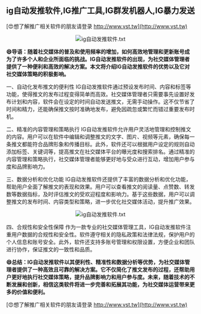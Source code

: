 ## **ig自动发推软件,IG推广工具,IG群发机器人,IG暴力发送**

[😍想了解推广相关软件的朋友请登录 http://www.vst.tw](http://www.vst.tw)

 <center><img src="https://vst.tw/MP4/tuiguang/png/4.png" alt="ig自动发推软件.txt"></center>

**😄导语：随着社交媒体的普及和使用频率的增加，如何高效地管理和更新账号成为了许多个人和企业所面临的挑战。IG自动发推软件的出现，为社交媒体管理者提供了一种便利和高效的解决方案。本文将介绍IG自动发推软件的优势以及它对社交媒体策略的积极影响。**

一、自动化发布推文的便利性
IG自动发推软件通过预设发布时间、内容和标签等功能，使得推文的发布过程变得简单而高效。社交媒体管理者只需要事先设置好发布计划和内容，软件会在设定的时间自动发送推文，无需手动操作。这不仅节省了时间和精力，还能确保推文按时准确地发布，避免因疏忽或繁忙而错过重要发布时机。

二、精准的内容管理和策略执行
IG自动发推软件允许用户灵活地管理和控制推文的内容。用户可以在软件中编辑和调整推文的文字、图片、视频等元素，确保每一条推文都能符合品牌形象和传播目标。此外，软件还可以根据用户设定的规则自动添加标签、关键词等，提高推文在社交媒体平台的曝光度和搜索排名。通过精准的内容管理和策略执行，社交媒体管理者能够更好地与受众进行互动，增加用户参与度和品牌影响力。

三、数据分析和优化功能
IG自动发推软件还提供了丰富的数据分析和优化功能，帮助用户全面了解推文的表现和效果。用户可以查看推文的阅读量、点赞数、转发数等数据指标，及时评估推文的受欢迎程度和影响力。基于这些数据，用户可以调整推文的发布时间、内容类型和策略，进一步优化社交媒体活动，提升推广效果。

 <center><img src="https://vst.tw/MP4/tuiguang/png/0.png" alt="ig自动发推软件.txt"></center>

四、合规性和安全性保障
作为一款专业的社交媒体管理工具，IG自动发推软件注重用户数据的合规性和安全性。软件遵守相关的隐私政策和法律法规，保护用户的个人信息和账号安全。此外，软件还支持多账号管理和权限设置，方便企业和团队进行协作，保证推文的一致性和品质。

**😄总结：IG自动发推软件以其便利性、精准性和数据分析等优势，为社交媒体管理者提供了一种高效且可靠的解决方案。它不仅简化了推文发布的过程，还帮助用户更好地执行社交媒体策略，提升品牌影响力和用户参与度。未来，随着技术的不断发展和创新，相信这类软件将进一步完善和拓展其功能，为社交媒体运营带来更多的价值和便利。**

[😍想了解推广相关软件的朋友请登录 http://www.vst.tw](http://www.vst.tw)



